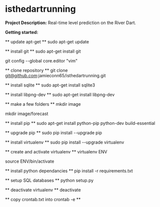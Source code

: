 # isthedartrunning

**Project Description:** Real-time level prediction on the River Dart.

**Getting started:** 

** update apt-get **
sudo apt-get update

** install git **
sudo apt-get install git

git config --global core.editor "vim"

** clone repository **
git clone git@github.com:jamieconn65/isthedartrunning.git

** install sqlite **
sudo apt-get install sqlite3

** install libpng-dev **
sudo apt-get install libpng-dev

** make a few folders **
mkdir image

mkdir image/forecast

** install pip **
sudo apt-get install python-pip python-dev build-essential 

** upgrade pip **
sudo pip install --upgrade pip

** install virtualenv **
sudo pip install --upgrade virtualenv

** create and activate virtualenv **
virtualenv ENV

source ENV/bin/activate

** install python dependancies **
pip install -r requirements.txt

** setup SQL databases **
python setup.py

** deactivate virtualenv **
deactivate

** copy crontab.txt into crontab -e **

